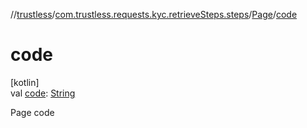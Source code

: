 //[trustless](../../../index.md)/[com.trustless.requests.kyc.retrieveSteps.steps](../index.md)/[Page](index.md)/[code](code.md)

# code

[kotlin]\
val [code](code.md): [String](https://kotlinlang.org/api/latest/jvm/stdlib/kotlin/-string/index.html)

Page code
